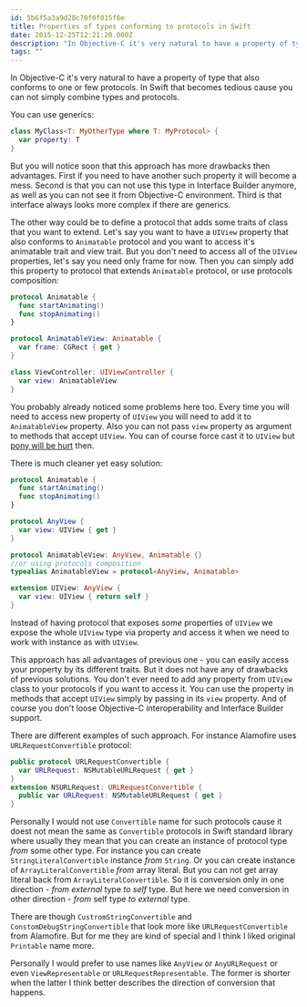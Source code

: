 ```yaml
---
id: 5b6f5a3a9d28c70f0f015f6e
title: Properties of types conforming to protocols in Swift
date: 2015-12-25T12:21:20.000Z
description: "In Objective-C it's very natural to have a property of type that also conforms to one or few protocols. In Swift that becomes tedious cause you can not simply combine types and protocols."
tags: ""
---
```


In Objective-C it's very natural to have a property of type that also conforms to one or few protocols. In Swift that becomes tedious cause you can not simply combine types and protocols.

You can use generics:

```swift
class MyClass<T: MyOtherType where T: MyProtocol> {
  var property: T
}
```

But you will notice soon that this approach has more drawbacks then advantages. First if you need to have another such property it will become a mess. Second is that you can not use this type in Interface Builder anymore, as well as you can not see it from Objective-C environment. Third is that interface always looks more complex if there are generics.

The other way could be to define a protocol that adds some traits of class that you want to extend. Let's say you want to have a `UIView` property that also conforms to `Animatable` protocol and you want to access it's animatable trait and view trait. But you don't need to access all of the `UIView` properties, let's say you need only frame for now. Then you can simply add this property to protocol that extends `Animatable` protocol, or use protocols composition:

```swift
protocol Animatable {
  func startAnimating()
  func stopAnimating()
}

protocol AnimatableView: Animatable {
  var frame: CGRect { get }
}

class ViewController: UIViewController {
  var view: AnimatableView
}
```

You probably already noticed some problems here too. Every time you will need to access new property of `UIView` you will need to add it to `AnimatableView` property. Also you can not pass `view` property as argument to methods that accept `UIView`. You can of course force cast it to `UIView` but [pony will be hurt](http://alisoftware.github.io/swift/2015/09/14/thinking-in-swift-1-addendum/) then.

There is much cleaner yet easy solution:

```swift
protocol Animatable {
  func startAnimating()
  func stopAnimating()
}

protocol AnyView {
  var view: UIView { get }
}

protocol AnimatableView: AnyView, Animatable {}
//or using protocols composition
typealias AnimatableView = protocol<AnyView, Animatable>

extension UIView: AnyView {
  var view: UIView { return self }
}
```

Instead of having protocol that exposes _some_ properties of `UIView` we expose the whole `UIView` type via property and access it when we need to work with instance as with `UIView`.

This approach has all advantages of previous one - you can easily access your property by its different traits. But it does not have any of drawbacks of previous solutions. You don't ever need to add any property from `UIView` class to your protocols if you want to access it. You can use the property in methods that accept `UIView` simply by passing in its `view` property. And of course you don't loose Objective-C interoperability and Interface Builder support.

There are different examples of such approach. For instance Alamofire uses `URLRequestConvertible` protocol:

```swift
public protocol URLRequestConvertible {
  var URLRequest: NSMutableURLRequest { get }
}
extension NSURLRequest: URLRequestConvertible {
  public var URLRequest: NSMutableURLRequest { get }
}
```

Personally I would not use `Convertible` name for such protocols cause it doest not mean the same as `Convertible` protocols in Swift standard library where usually they mean that you can create an instance of protocol type _from_ some other type. For instance you can create `StringLiteralConvertible` instance _from_ `String`. Or you can create instance of `ArrayLiteralConvertible` _from_ array literal. But you can not get array literal back from `ArrayLiteralConvertible`. So it is conversion only in one direction - _from external_ type _to self_ type. But here we need conversion in other direction - _from_ self type _to external_ type.

There are though `CustromStringConvertible` and `ConstomDebugStringConvertible` that look more like `URLRequestConvertible` from Alamofire. But for me they are kind of special and I think I liked original `Printable` name more.

Personally I would prefer to use names like `AnyView` or `AnyURLRequest` or even `ViewRepresentable` or `URLRequestRepresentable`. The former is shorter when the latter I think better describes the direction of conversion that happens.
